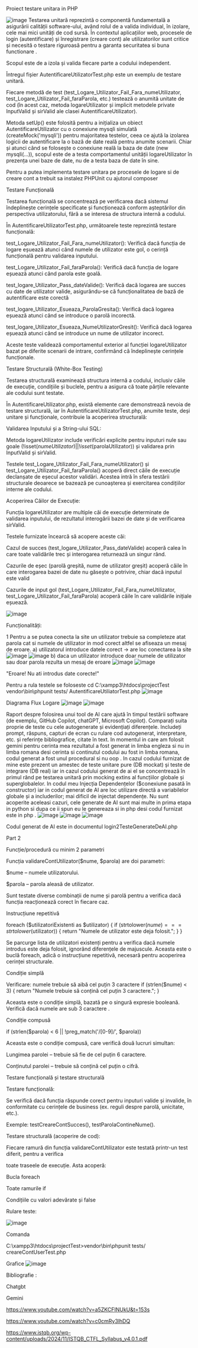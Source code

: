 
Proiect testare unitara in PHP

![image](https://github.com/user-attachments/assets/2258f068-a37c-4e2a-a5b3-d0438b380b90)
Testarea unitară reprezintă o componentă fundamentală a asigurării calității software-ului, având rolul de a valida individual, în izolare, cele mai mici unități de cod sursă. În contextul aplicațiilor web, procesele de login (autentificare) și înregistrare (creare cont) ale utilizatorilor sunt critice și necesită o testare riguroasă pentru a garanta securitatea si buna functionare .

Scopul este de a izola și valida fiecare parte a codului independent.

Întregul fișier AutentificareUtilizatorTest.php este un exemplu de testare unitară.

Fiecare metodă de test (test_Logare_Utilizator_Fail_Fara_numeUtilizator, test_Logare_Utilizator_Fail_faraParola, etc.) testează o anumită unitate de cod (în acest caz, metoda logareUtilizator și implicit metodele private InputValid și sirValid ale clasei AutentificareUtilizator).

Metoda setUp() este folosită pentru a inițializa un obiect AutentificareUtilizator cu o conexiune mysqli simulată (createMock('mysqli')) pentru majoritatea testelor, ceea ce ajută la izolarea logicii de autentificare la o bază de date reală pentru anumite scenarii. Chiar și atunci când se folosește o conexiune reală la baza de date (new mysqli(...)), scopul este de a testa comportamentul unității logareUtilizator în prezența unei baze de date, nu de a testa baza de date în sine.

Pentru a putea implementa testare unitara pe procesele de logare si de creare cont a trebuit sa instalez PHPUnit cu ajutorul composer 

Testare Funcțională

Testarea funcțională se concentrează pe verificarea dacă sistemul îndeplinește cerințele specificate și funcționează conform așteptărilor din perspectiva utilizatorului, fără a se interesa de structura internă a codului.

În AutentificareUtilizatorTest.php, următoarele teste reprezintă testare funcțională:

test_Logare_Utilizator_Fail_Fara_numeUtilizator(): Verifică dacă funcția de logare eșuează atunci când numele de utilizator este gol, o cerință funcțională pentru validarea inputului.

test_Logare_Utilizator_Fail_faraParola(): Verifică dacă funcția de logare eșuează atunci când parola este goală.

test_logare_Utilizator_Pass_dateValide(): Verifică dacă logarea are succes cu date de utilizator valide, asigurându-se că funcționalitatea de bază de autentificare este corectă

test_logare_Utilizator_Esueaza_ParolaGresita(): Verifică dacă logarea eșuează atunci când se introduce o parolă incorectă.

test_logare_Utilizator_Esueaza_NumeUtilizatorGresit(): Verifică dacă logarea eșuează atunci când se introduce un nume de utilizator incorect.

Aceste teste validează comportamentul exterior al funcției logareUtilizator bazat pe diferite scenarii de intrare, confirmând că îndeplinește cerințele funcționale.

Testare Structurală (White-Box Testing)

Testarea structurală examinează structura internă a codului, inclusiv căile de execuție, condițiile și buclele, pentru a asigura că toate părțile relevante ale codului sunt testate.

În AutentificareUtilizator.php, există elemente care demonstrează nevoia de testare structurală, iar în AutentificareUtilizatorTest.php, anumite teste, deși unitare și funcționale, contribuie la acoperirea structurală:

Validarea Inputului și a String-ului SQL:

Metoda logareUtilizator include verificări explicite pentru inputuri nule sau goale (!isset($numeUtilizator) || !isset($parolaUtilizator)) și validarea prin InputValid și sirValid.

Testele test_Logare_Utilizator_Fail_Fara_numeUtilizator() și test_Logare_Utilizator_Fail_faraParola() acoperă direct căile de execuție declanșate de eșecul acestor validări. Acestea intră în sfera testării structurale deoarece se bazează pe cunoașterea și exercitarea condițiilor interne ale codului.

Acoperirea Căilor de Execuție:

Funcția logareUtilizator are multiple căi de execuție determinate de validarea inputului, de rezultatul interogării bazei de date și de verificarea sirValid.

Testele furnizate încearcă să acopere aceste căi:

Cazul de succes (test_logare_Utilizator_Pass_dateValide) acoperă calea în care toate validările trec și interogarea returnează un singur rând.

Cazurile de eșec (parolă greșită, nume de utilizator greșit) acoperă căile în care interogarea bazei de date nu găsește o potrivire, chiar dacă inputul este valid

Cazurile de input gol (test_Logare_Utilizator_Fail_Fara_numeUtilizator, test_Logare_Utilizator_Fail_faraParola) acoperă căile în care validările inițiale eșuează.

![image](https://github.com/user-attachments/assets/785cfc17-979d-4fa2-a39a-174602d38ce5)


Funcționalități:

1 Pentru a se putea conecta la site un utilizator trebuie sa completeze atat parola cat si numele de utilizator in mod corect altfel se afiseaza un mesaj de eroare.
a) utilizatorul introduce datele corect -> are loc conectarea la site
![image](https://github.com/user-attachments/assets/95a8b9c5-09e0-4596-9237-ae39802c5a5a)
![image](https://github.com/user-attachments/assets/a3860601-ce34-4d0f-a535-3ab9da5e0289)
b) daca un utilizator introduce doar numele de utilizator sau doar parola rezulta un mesaj de eroare 
![image](https://github.com/user-attachments/assets/69d5c682-444c-4bf8-b5f3-a52c735b6bfe)
![image](https://github.com/user-attachments/assets/9fc2dbff-648e-4a74-a013-1debc7cd9b83)

"Eroare! Nu ati introdus date corecte!"


Pentru a rula testele se foloseste 
cd C:\xampp3\htdocs\projectTest
vendor\bin\phpunit tests/ AutentificareUtiliatorTest.php
![image](https://github.com/user-attachments/assets/2c3310df-58a3-4b35-8e38-4de2f14de1a9)

Diagrama Flux Logare
![image](https://github.com/user-attachments/assets/c66efadc-2fa1-471b-92da-a383f2a965b5)
![image](https://github.com/user-attachments/assets/f773fdbf-ffea-4ffb-8cef-0fd1ad89a953)

Raport despre folosirea unui tool de AI care ajută în timpul testării software (de
exemplu, GitHub Copilot, chatGPT, Microsoft Copilot). Comparați suita proprie de
teste cu cele autogenerate și evidențiați diferențele. Includeți prompt, răspuns, capturi
de ecran cu rulare cod autogenerat, interpretare, etc. și referințe bibliografice, citate
în text.
In momentul in care am folosit gemini pentru cerinta mea rezultatul a fost generat in limba engleza si nu in limba romana desi cerinta si continutul codului au fost in limba romana, codul generat a fost unul procedural si nu oop . In cazul codului furnizat de mine este prezent un amestec de teste unitare pure (DB mockat) și teste de integrare (DB real) iar in cazul codului generat de ai el se concentrează în primul rând pe testarea unitară prin mocking extins al funcțiilor globale și superglobalelor. In codul meu Injecția Dependențelor ($conexiune pasată în constructor) iar in codul generat de AI are loc utilizare directă a variabilelor globale și a includerilor; mai dificil de injectat dependențe. Nu sunt acoperite aceleasi cazuri, cele generate de AI sunt mai multe in prima etapa in python si dupa ce ii spun eu le genereaza si in php desi codul furnizat este in php .
![image](https://github.com/user-attachments/assets/028c7150-c15f-4579-addf-22fdc43cbb3f)
![image](https://github.com/user-attachments/assets/4121d8f0-b3ca-4ea3-9468-b854758d5cb2)
![image](https://github.com/user-attachments/assets/22c9a2c9-e03b-42b9-9b2c-0ee227d5a90c)

Codul generat de AI este in documentul login2TesteGenerateDeAI.php

Part 2

Funcție/procedură cu minim 2 parametri

Funcția validareContUtilizator($nume, $parola) are doi parametri:

$nume – numele utilizatorului.

$parola – parola aleasă de utilizator.

Sunt testate diverse combinații de nume și parolă pentru a verifica dacă funcția reacționează corect în fiecare caz.

Instrucțiune repetitivă 

foreach ($utilizatoriExistenti as $utilizator) {
    if (strtolower($nume) === strtolower($utilizator)) {
        return "Numele de utilizator este deja folosit.";
    }
}

Se parcurge lista de utilizatori existenți pentru a verifica dacă numele introdus este deja folosit, ignorând diferențele de majuscule. Aceasta este o buclă foreach, adică o instrucțiune repetitivă, necesară pentru acoperirea cerinței structurale.

Condiție simplă

Verificare: numele trebuie să aibă cel puțin 3 caractere
    if (strlen($nume) < 3) {
        return "Numele trebuie să conțină cel puțin 3 caractere.";
    }

 Aceasta este o condiție simplă, bazată pe o singură expresie booleană. Verifică dacă numele are sub 3 caractere .

 Condiție compusă

 if (strlen($parola) < 6 || !preg_match('/[0-9]/', $parola))

 Aceasta este o condiție compusă, care verifică două lucruri simultan:

 Lungimea parolei – trebuie să fie de cel puțin 6 caractere.

 Conținutul parolei – trebuie să conțină cel puțin o cifră.

 Testare funcțională și testare structurală

 Testare funcțională:
  
 Se verifică dacă funcția răspunde corect pentru inputuri valide și invalide, în conformitate cu cerințele de business (ex. reguli despre parolă, unicitate, etc.).
 
 Exemple: testCreareContSucces(), testParolaContineNume().

 Testare structurală (acoperire de cod):

 Fiecare ramură din funcția validareContUtilizator este testată printr-un test diferit, pentru a verifica

 toate traseele de execuție. Asta acoperă:

 Bucla foreach

 Toate ramurile if

 Condițiile cu valori adevărate și false

 Rulare teste:
 
 ![image](https://github.com/user-attachments/assets/961d92fb-6c50-41d3-b39b-d751ae7b1495)

 Comanda
 
 C:\xampp3\htdocs\projectTest>vendor\bin\phpunit tests/ creareContUserTest.php

 Grafice
 ![image](https://github.com/user-attachments/assets/1d232acf-3d5a-4160-a62c-37ba27ed5edb)




Bibliografie :

Chatgbt 

Gemini

https://www.youtube.com/watch?v=a5ZKCFINUkU&t=153s

https://www.youtube.com/watch?v=c0cmRy3lhDQ

https://www.istqb.org/wp-content/uploads/2024/11/ISTQB_CTFL_Syllabus_v4.0.1.pdf



 



